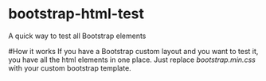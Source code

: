 # bootstrap-html-test
A quick way to test all Bootstrap elements

#How it works
If you have a Bootstrap custom layout and you want to test it, you have all the html elements in one place. Just replace *bootstrap.min.css* with your custom bootstrap template. 